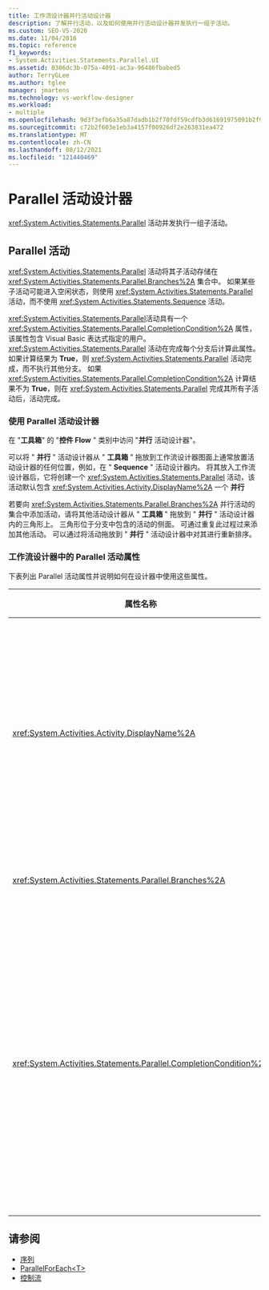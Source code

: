 ```yaml
---
title: 工作流设计器并行活动设计器
description: 了解并行活动，以及如何使用并行活动设计器并发执行一组子活动。
ms.custom: SEO-VS-2020
ms.date: 11/04/2016
ms.topic: reference
f1_keywords:
- System.Activities.Statements.Parallel.UI
ms.assetid: 0306dc3b-075a-4091-ac3a-96486fbabed5
author: TerryGLee
ms.author: tglee
manager: jmartens
ms.technology: vs-workflow-designer
ms.workload:
- multiple
ms.openlocfilehash: 9d3f3efb6a35a87dadb1b2f70fdf59cdfb3d61691975091b2f9f7f58d557e133
ms.sourcegitcommit: c72b2f603e1eb3a4157f00926df2e263831ea472
ms.translationtype: MT
ms.contentlocale: zh-CN
ms.lasthandoff: 08/12/2021
ms.locfileid: "121440469"
---
```

# <a name="parallel-activity-designer"></a>Parallel 活动设计器

<xref:System.Activities.Statements.Parallel> 活动并发执行一组子活动。

## <a name="the-parallel-activity"></a>Parallel 活动

<xref:System.Activities.Statements.Parallel> 活动将其子活动存储在 <xref:System.Activities.Statements.Parallel.Branches%2A> 集合中。 如果某些子活动可能进入空闲状态，则使用 <xref:System.Activities.Statements.Parallel> 活动，而不使用 <xref:System.Activities.Statements.Sequence> 活动。

<xref:System.Activities.Statements.Parallel>活动具有一个 <xref:System.Activities.Statements.Parallel.CompletionCondition%2A> 属性，该属性包含 Visual Basic 表达式指定的用户。 <xref:System.Activities.Statements.Parallel> 活动在完成每个分支后计算此属性。 如果计算结果为 **True**，则 <xref:System.Activities.Statements.Parallel> 活动完成，而不执行其他分支。 如果 <xref:System.Activities.Statements.Parallel.CompletionCondition%2A> 计算结果不为 **True**，则在 <xref:System.Activities.Statements.Parallel> 完成其所有子活动后，活动完成。

### <a name="using-the-parallel-activity-designer"></a>使用 Parallel 活动设计器

在 "**工具箱**" 的 "**控件 Flow** " 类别中访问 "**并行** 活动设计器"。

可以将 " **并行** " 活动设计器从 " **工具箱** " 拖放到工作流设计器图面上通常放置活动设计器的任何位置，例如，在 " **Sequence** " 活动设计器内。 将其放入工作流设计器后，它将创建一个 <xref:System.Activities.Statements.Parallel> 活动，该活动默认包含 <xref:System.Activities.Activity.DisplayName%2A> 一个 **并行**

若要向 <xref:System.Activities.Statements.Parallel.Branches%2A> 并行活动的集合中添加活动，请将其他活动设计器从 " **工具箱** " 拖放到 " **并行** " 活动设计器内的三角形上。 三角形位于分支中包含的活动的侧面。 可通过重复此过程过来添加其他活动。 可以通过将活动拖放到 " **并行** " 活动设计器中对其进行重新排序。

### <a name="parallel-activity-properties-in-the-workflow-designer"></a>工作流设计器中的 Parallel 活动属性

下表列出 Parallel 活动属性并说明如何在设计器中使用这些属性。

|属性名称|必选|使用情况|
|-|--------------|-|
|<xref:System.Activities.Activity.DisplayName%2A>|错误|指定活动设计器在标头中的友好显示名称。 默认值为 " **并行**"。 可以在 " **属性** " 网格中或直接在活动设计器标头中编辑该值。|
|<xref:System.Activities.Statements.Parallel.Branches%2A>|正确|包含要执行的子活动的集合。|
|<xref:System.Activities.Statements.Parallel.CompletionCondition%2A>|错误|在分支完成后计算。 如果计算结果为 **True**，则取消计划的挂起分支。 如果未将此属性设置为或计算为 **False**，则在完成其所有子活动后，活动完成。 默认值为 **null**。|

## <a name="see-also"></a>请参阅

- [序列](../workflow-designer/sequence-activity-designer.md)
- [ParallelForEach\<T>](../workflow-designer/parallelforeach-t-activity-designer.md)
- [控制流](../workflow-designer/control-flow-activity-designers.md)
